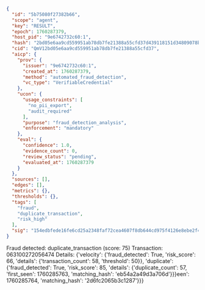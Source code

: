 ```json
{
  "id": "5b75080f27382b66",
  "scope": "agent",
  "key": "RESULT",
  "epoch": 1760287379,
  "host_pid": "9e6742732c60:1",
  "hash": "2bd05e6aa9cd559951ab78db7fe21388a55cfd37d439118151d34809078bd6ab",
  "cid": "QmV12bd05e6aa9cd559951ab78db7fe21388a55cfd37",
  "aicp": {
    "prov": {
      "issuer": "9e6742732c60:1",
      "created_at": 1760287379,
      "method": "automated_fraud_detection",
      "vc_type": "VerifiableCredential"
    },
    "ucon": {
      "usage_constraints": [
        "no_pii_export",
        "audit_required"
      ],
      "purpose": "fraud_detection_analysis",
      "enforcement": "mandatory"
    },
    "eval": {
      "confidence": 1.0,
      "evidence_count": 0,
      "review_status": "pending",
      "evaluated_at": 1760287379
    }
  },
  "sources": [],
  "edges": [],
  "metrics": {},
  "thresholds": {},
  "tags": [
    "fraud",
    "duplicate_transaction",
    "risk_high"
  ],
  "sig": "154edbfede16fe6cd25a2348faf72cea4607f8db644cd975f4126e8ebe2f4f4b"
}
```

Fraud detected: duplicate_transaction (score: 75)
Transaction: 063100272056474
Details: {'velocity': {'fraud_detected': True, 'risk_score': 66, 'details': {'transaction_count': 58, 'threshold': 50}}, 'duplicate': {'fraud_detected': True, 'risk_score': 85, 'details': {'duplicate_count': 57, 'first_seen': 1760285763, 'matching_hash': 'eb54a2a49d3a706d'}}}een': 1760285764, 'matching_hash': '2d6fc2065b3c1287'}}}